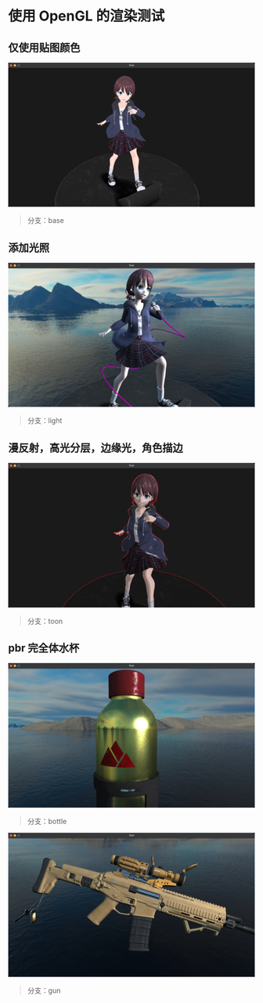 # 使用 OpenGL 的渲染测试
## 仅使用贴图颜色
![img.png](img.png)
> 分支：base
## 添加光照
![img_6.png](img_6.png)
> 分支：light
## 漫反射，高光分层，边缘光，角色描边
![img_2.png](img_2.png)
> 分支：toon
## pbr 完全体水杯
![img_4.png](img_4.png)
> 分支：bottle

![img_5.png](img_5.png)
> 分支：gun